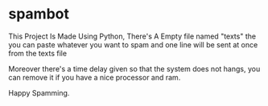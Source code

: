 # spambot

This Project Is Made Using Python,
There's A Empty file named "texts" the you can paste whatever you want to spam
and one line will be sent at once from the texts file

Moreover there's a time delay given so that the system does not hangs, you can remove it if you have a nice processor and ram.

Happy Spamming.
